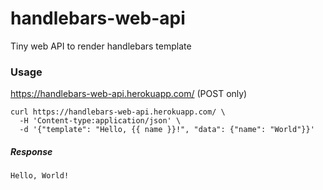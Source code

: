 # handlebars-web-api

Tiny web API to render handlebars template

### Usage

https://handlebars-web-api.herokuapp.com/ (POST only)

```
curl https://handlebars-web-api.herokuapp.com/ \
  -H 'Content-type:application/json' \
  -d '{"template": "Hello, {{ name }}!", "data": {"name": "World"}}'
```

##### Response

```
Hello, World!
```
